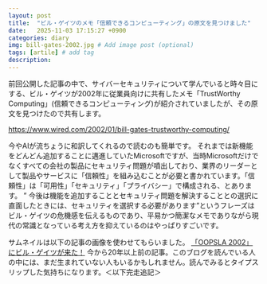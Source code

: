```yaml
---
layout: post
title:  "ビル・ゲイツのメモ「信頼できるコンピューティング」の原文を見つけました"
date:   2025-11-03 17:15:27 +0900
categories: diary
img: bill-gates-2002.jpg # Add image post (optional)
tags: [artile] # add tag
description: 
---
```


前回公開した記事の中で、サイバーセキュリティについて学んでいると時々目にする、ビル・ゲイツが2002年に従業員向けに共有したメモ「TrustWorthy Computing」(信頼できるコンピューティング)が紹介されていましたが、その原文を見つけたので共有します。

https://www.wired.com/2002/01/bill-gates-trustworthy-computing/

今やAIが流ちょうに和訳してくれるので読むのも簡単です。
それまでは新機能をどんどん追加することに邁進していたMicrosoftですが、当時Microsoftだけでなくすべての会社の製品にセキュリティ問題が噴出しており、業界のリーダーとして製品やサービスに「信頼性」を組み込むことが必要と書かれています。「信頼性」は「可用性」「セキュリティ」「プライバシー」で構成される、とあります。
” 今後は機能を追加することとセキュリティ問題を解決することとの選択に直面したときには、セキュリティを選択する必要があります”というフレーズはビル・ゲイツの危機感を伝えるものであり、平易かつ簡潔なメモでありながら現代の常識となっている考え方を抑えているのはやっぱりすごいです。

サムネイルは以下の記事の画像を使わせてもらいました。
[「OOPSLA 2002」にビル・ゲイツが来た！](https://www.itmedia.co.jp/im/articles/0212/07/news001.html)
今から20年以上前の記事。このブログを読んでいる人の中には、まだ生まれていない人もいるかもしれません。読んでみるとタイプスリップした気持ちになります。＜以下完走追記＞